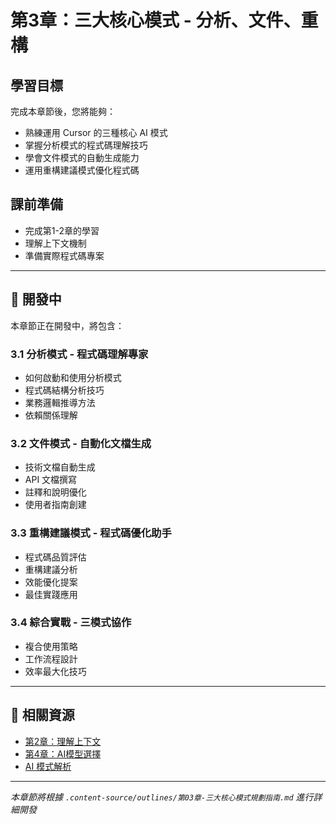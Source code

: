 # 第3章：三大核心模式 - 分析、文件、重構

## 學習目標

完成本章節後，您將能夠：
- 熟練運用 Cursor 的三種核心 AI 模式
- 掌握分析模式的程式碼理解技巧
- 學會文件模式的自動生成能力
- 運用重構建議模式優化程式碼

## 課前準備

- 完成第1-2章的學習
- 理解上下文機制
- 準備實際程式碼專案

---

## 🚧 開發中

本章節正在開發中，將包含：

### 3.1 分析模式 - 程式碼理解專家
- 如何啟動和使用分析模式
- 程式碼結構分析技巧
- 業務邏輯推導方法
- 依賴關係理解

### 3.2 文件模式 - 自動化文檔生成
- 技術文檔自動生成
- API 文檔撰寫
- 註釋和說明優化
- 使用者指南創建

### 3.3 重構建議模式 - 程式碼優化助手
- 程式碼品質評估
- 重構建議分析
- 效能優化提案
- 最佳實踐應用

### 3.4 綜合實戰 - 三模式協作
- 複合使用策略
- 工作流程設計
- 效率最大化技巧

---

## 🔗 相關資源

- [第2章：理解上下文](/chapters/02-understanding-context)
- [第4章：AI模型選擇](/chapters/04-model-selection)
- [AI 模式解析](/resources/ai-modes)

---

*本章節將根據 `.content-source/outlines/第03章-三大核心模式規劃指南.md` 進行詳細開發*